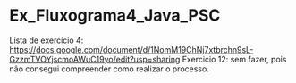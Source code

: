 # Ex_Fluxograma4_Java_PSC
Lista de exercício 4: https://docs.google.com/document/d/1NomM19ChNj7xtbrchn9sL-GzzmTVOYjscmoAWuC19yo/edit?usp=sharing
Exercicio 12: sem fazer, pois não consegui compreender como realizar o processo.
